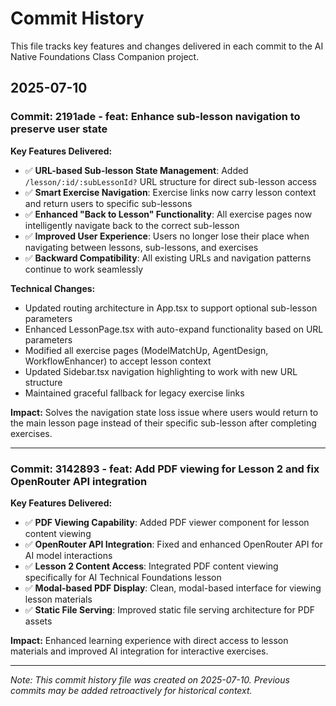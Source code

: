 # Commit History

This file tracks key features and changes delivered in each commit to the AI Native Foundations Class Companion project.

## 2025-07-10

### Commit: 2191ade - feat: Enhance sub-lesson navigation to preserve user state

**Key Features Delivered:**
- ✅ **URL-based Sub-lesson State Management**: Added `/lesson/:id/:subLessonId?` URL structure for direct sub-lesson access
- ✅ **Smart Exercise Navigation**: Exercise links now carry lesson context and return users to specific sub-lessons
- ✅ **Enhanced "Back to Lesson" Functionality**: All exercise pages now intelligently navigate back to the correct sub-lesson
- ✅ **Improved User Experience**: Users no longer lose their place when navigating between lessons, sub-lessons, and exercises
- ✅ **Backward Compatibility**: All existing URLs and navigation patterns continue to work seamlessly

**Technical Changes:**
- Updated routing architecture in App.tsx to support optional sub-lesson parameters
- Enhanced LessonPage.tsx with auto-expand functionality based on URL parameters
- Modified all exercise pages (ModelMatchUp, AgentDesign, WorkflowEnhancer) to accept lesson context
- Updated Sidebar.tsx navigation highlighting to work with new URL structure
- Maintained graceful fallback for legacy exercise links

**Impact:** Solves the navigation state loss issue where users would return to the main lesson page instead of their specific sub-lesson after completing exercises.

---

### Commit: 3142893 - feat: Add PDF viewing for Lesson 2 and fix OpenRouter API integration

**Key Features Delivered:**
- ✅ **PDF Viewing Capability**: Added PDF viewer component for lesson content viewing
- ✅ **OpenRouter API Integration**: Fixed and enhanced OpenRouter API for AI model interactions
- ✅ **Lesson 2 Content Access**: Integrated PDF content viewing specifically for AI Technical Foundations lesson
- ✅ **Modal-based PDF Display**: Clean, modal-based interface for viewing lesson materials
- ✅ **Static File Serving**: Improved static file serving architecture for PDF assets

**Impact:** Enhanced learning experience with direct access to lesson materials and improved AI integration for interactive exercises.

---

*Note: This commit history file was created on 2025-07-10. Previous commits may be added retroactively for historical context.*